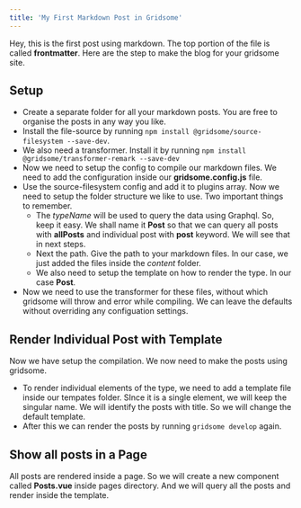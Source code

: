 ```yaml
---
title: 'My First Markdown Post in Gridsome'
---
```


Hey, this is the first post using markdown. The top portion of the file is called **frontmatter**. Here are the step to make the blog for your gridsome site.

## Setup

- Create a separate folder for all your markdown posts. You are free to organise the posts in any way you like.
- Install the file-source by running ```npm install @gridsome/source-filesystem --save-dev```.
- We also need a transformer. Install it by running ```npm install @gridsome/transformer-remark --save-dev```
- Now we need to setup the config to compile our markdown files. We need to add the configuration inside our **gridsome.config.js** file.
- Use the source-filesystem config and add it to plugins array. Now we need to setup the folder structure we like to use. Two important things to remember.
  - The *typeName* will be used to query the data using Graphql. So, keep it easy. We shall name it **Post** so that we can query all posts with **allPosts** and individual post with **post** keyword. We will see that in next steps.
  - Next the path. Give the path to your markdown files. In our case, we just added the files inside the *content* folder.
  - We also need to setup the template on how to render the type. In our case **Post**.
- Now we need to use the transformer for these files, without which gridsome will throw and error while compiling. We can leave the defaults without overriding any configuation settings.

## Render Individual Post with Template

Now we have setup the compilation. We now need to make the posts using gridsome.

- To render individual elements of the type, we need to add a template file inside our tempates folder. SInce it is a single element, we will keep the singular name. We will identify the posts with title. So we will change the default template.
- After this we can render the posts by running ```gridsome develop``` again.

## Show all posts in a Page

All posts are rendered inside a page. So we will create a new component called **Posts.vue** inside pages directory. And we will query all the posts and render inside the template.
